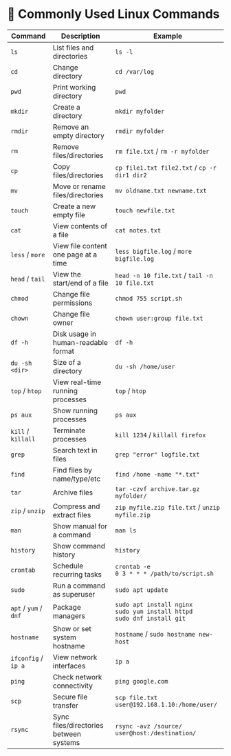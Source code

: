 # 📜 Commonly Used Linux Commands

| Command | Description | Example |
|---------|-------------|---------|
| `ls` | List files and directories | `ls -l` |
| `cd` | Change directory | `cd /var/log` |
| `pwd` | Print working directory | `pwd` |
| `mkdir` | Create a directory | `mkdir myfolder` |
| `rmdir` | Remove an empty directory | `rmdir myfolder` |
| `rm` | Remove files/directories | `rm file.txt` / `rm -r myfolder` |
| `cp` | Copy files/directories | `cp file1.txt file2.txt` / `cp -r dir1 dir2` |
| `mv` | Move or rename files/directories | `mv oldname.txt newname.txt` |
| `touch` | Create a new empty file | `touch newfile.txt` |
| `cat` | View contents of a file | `cat notes.txt` |
| `less` / `more` | View file content one page at a time | `less bigfile.log` / `more bigfile.log` |
| `head` / `tail` | View the start/end of a file | `head -n 10 file.txt` / `tail -n 10 file.txt` |
| `chmod` | Change file permissions | `chmod 755 script.sh` |
| `chown` | Change file owner | `chown user:group file.txt` |
| `df -h` | Disk usage in human-readable format | `df -h` |
| `du -sh <dir>` | Size of a directory | `du -sh /home/user` |
| `top` / `htop` | View real-time running processes | `top` / `htop` |
| `ps aux` | Show running processes | `ps aux` |
| `kill` / `killall` | Terminate processes | `kill 1234` / `killall firefox` |
| `grep` | Search text in files | `grep "error" logfile.txt` |
| `find` | Find files by name/type/etc | `find /home -name "*.txt"` |
| `tar` | Archive files | `tar -czvf archive.tar.gz myfolder/` |
| `zip` / `unzip` | Compress and extract files | `zip myfile.zip file.txt` / `unzip myfile.zip` |
| `man` | Show manual for a command | `man ls` |
| `history` | Show command history | `history` |
| `crontab` | Schedule recurring tasks | `crontab -e`<br>`0 3 * * * /path/to/script.sh` |
| `sudo` | Run a command as superuser | `sudo apt update` |
| `apt` / `yum` / `dnf` | Package managers | `sudo apt install nginx`<br>`sudo yum install httpd`<br>`sudo dnf install git` |
| `hostname` | Show or set system hostname | `hostname` / `sudo hostname new-host` |
| `ifconfig` / `ip a` | View network interfaces | `ip a` |
| `ping` | Check network connectivity | `ping google.com` |
| `scp` | Secure file transfer | `scp file.txt user@192.168.1.10:/home/user/` |
| `rsync` | Sync files/directories between systems | `rsync -avz /source/ user@host:/destination/` |
